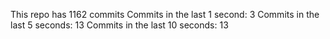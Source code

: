 This repo has 1162 commits
Commits in the last 1 second: 3
Commits in the last 5 seconds: 13
Commits in the last 10 seconds: 13
